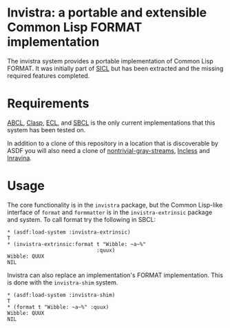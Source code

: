 # Invistra: a portable and extensible Common Lisp FORMAT implementation

The invistra system provides a portable implementation of Common Lisp
FORMAT. It was initially part of [SICL][] but has been extracted and
the missing required features completed.

# Requirements

[ABCL][], [Clasp][], [ECL][], and [SBCL][] is the only current
implementations that this system has been tested on. 

In addition to a clone of this repository in a location that is
discoverable by ASDF you will also need a clone of
[nontrivial-gray-streams][], [Incless][] and [Inravina][].

# Usage

The core functionality is in the `invistra` package, but the Common
Lisp-like interface of `format` and `formmatter` is in the
`invistra-extrinsic` package and system. To call format try
the following in SBCL:

```
* (asdf:load-system :invistra-extrinsic)
T
* (invistra-extrinsic:format t "Wibble: ~a~%"
                             :quux)
Wibble: QUUX
NIL
```

Invistra can also replace an implementation's FORMAT
implementation. This is done with the `invistra-shim` system.

```
* (asdf:load-system :invistra-shim)
T
* (format t "Wibble: ~a~%" :quux)
Wibble: QUUX
NIL
```

[ABCL]: https://armedbear.common-lisp.dev/
[CLASP]: https://github.com/clasp-developers/clasp
[ECL]: https://ecl.common-lisp.dev/
[Incless]: https://github.com/s-expressionists/Incless
[Inravina]: https://github.com/s-expressionists/Inravina
[SBCL]: http://sbcl.org
[SICL]: https://github.com/robert-strandh/SICL
[nontrivial-gray-streams]: https://github.com/yitzchak/nontrivial-gray-streams
